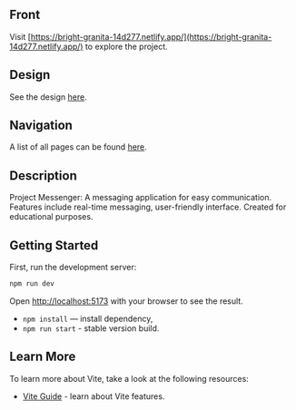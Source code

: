 ## Front

Visit [https://bright-granita-14d277.netlify.app/](https://bright-granita-14d277.netlify.app/) to explore the project.

## Design

See the design [here](https://www.figma.com/file/jF5fFFzgGOxQeB4CmKWTiE/Chat_external_link?type=design&node-id=0-1&mode=design&t=gw7tjM786qIM8J7e-0).

## Navigation

A list of all pages can be found [here](https://bright-granita-14d277.netlify.app/).

## Description

Project Messenger: A messaging application for easy communication. Features include real-time messaging, user-friendly interface. Created for educational purposes.

## Getting Started

First, run the development server:

```bash
npm run dev
```

Open [http://localhost:5173](http://localhost:5173) with your browser to see the result.

- `npm install` — install dependency,
- `npm run start` - stable version build.

## Learn More

To learn more about Vite, take a look at the following resources:

- [Vite Guide](https://vitejs.dev/guide/) - learn about Vite features.
